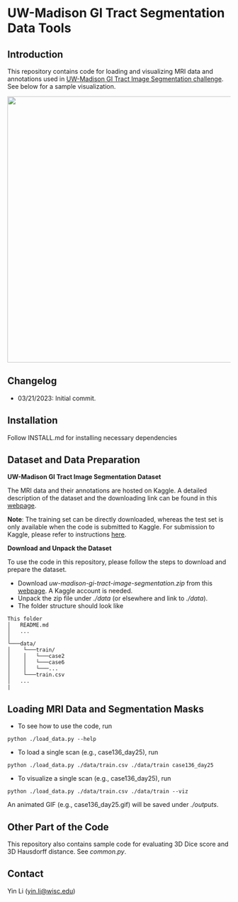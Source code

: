 # UW-Madison GI Tract Segmentation Data Tools

## Introduction
This repository contains code for loading and visualizing MRI data and annotations used in [UW-Madison GI Tract Image Segmentation challenge](https://www.kaggle.com/competitions/uw-madison-gi-tract-image-segmentation/overview). See below for a sample visualization.

<div align="center">
  <img src="teaser.gif" width="600px"/>
</div>


## Changelog
* 03/21/2023: Initial commit.

## Installation
Follow INSTALL.md for installing necessary dependencies

## Dataset and Data Preparation

**UW-Madison GI Tract Image Segmentation Dataset**

The MRI data and their annotations are hosted on Kaggle. A detailed description of the dataset and the downloading link can be found in this [webpage](https://www.kaggle.com/competitions/uw-madison-gi-tract-image-segmentation/data).

**Note**: The training set can be directly downloaded, whereas the test set is only available when the code is submitted to Kaggle. For submission to Kaggle, please refer to instructions [here](https://www.kaggle.com/competitions/uw-madison-gi-tract-image-segmentation/overview/evaluation).

**Download and Unpack the Dataset**

To use the code in this repository, please follow the steps to download and prepare the dataset.
* Download *uw-madison-gi-tract-image-segmentation.zip* from this [webpage](https://www.kaggle.com/competitions/uw-madison-gi-tract-image-segmentation/data). A Kaggle account is needed.
* Unpack the zip file under *./data* (or elsewhere and link to *./data*).
* The folder structure should look like
```
This folder
│   README.md
│   ...  
│
└───data/
│    └───train/
│    │	 └───case2
│    │	 └───case6
│    │	 └───...
│    └───train.csv
│   ...
|
```

## Loading MRI Data and Segmentation Masks
* To see how to use the code, run
```shell
python ./load_data.py --help
```
* To load a single scan (e.g., case136_day25), run
```shell
python ./load_data.py ./data/train.csv ./data/train case136_day25
```
* To visualize a single scan (e.g., case136_day25), run
```shell
python ./load_data.py ./data/train.csv ./data/train --viz
```
An animated GIF (e.g., case136_day25.gif) will be saved under *./outputs*.

## Other Part of the Code
This repository also contains sample code for evaluating 3D Dice score and 3D Hausdorff distance. See *common.py*.

## Contact
Yin Li (yin.li@wisc.edu)
